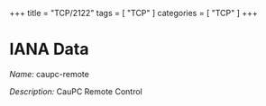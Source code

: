 +++
title = "TCP/2122"
tags = [ "TCP" ]
categories = [ "TCP" ]
+++

# IANA Data

_Name:_ caupc-remote

_Description:_ CauPC Remote Control

